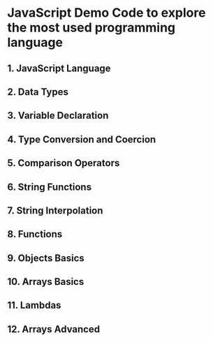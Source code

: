 # JavaScript Demo Code to explore the most used programming language

## 1. JavaScript Language

## 2. Data Types

## 3. Variable Declaration

## 4. Type Conversion and Coercion

## 5. Comparison Operators

## 6. String Functions

## 7. String Interpolation

## 8. Functions

## 9. Objects Basics

## 10. Arrays Basics

## 11. Lambdas

## 12. Arrays Advanced
